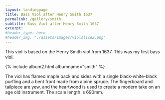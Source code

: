 ```yaml
---
layout: landingpage
title: Bass Viol after Henry Smith 1637
permalink: /gallery/smith
subtitle: Bass Viol after Henry Smith 1637
excerpt: 
#header_type: hero
#header_img: "./assets/images/violslice2.png"
---
```


This viol is based on the Henry Smith viol from 1637. This was my first bass viol.

{% include album2.html albumname="smith" %}

The viol has flamed maple back and sides with a single black-white-black purfling and a bent front made from alpine spruce. The fingerboard and tailpiece are yew, and the heartwood is used to create a modern take on an age old instrument. The scale length is 690mm.


